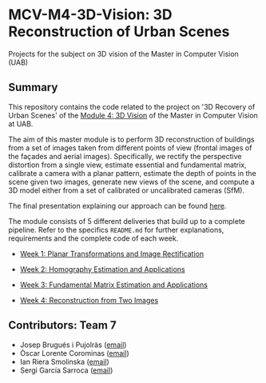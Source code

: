 # MCV-M4-3D-Vision: 3D Reconstruction of Urban Scenes
Projects for the subject on 3D vision of the Master in Computer Vision (UAB)


## Summary
This repository contains the code related to the project on '3D Recovery of Urban Scenes' of the [Module 4: 3D Vision](https://pagines.uab.cat/mcv/content/m4-3d-vision) of the Master in Computer Vision at UAB. 

The aim of this master module is to perform 3D reconstruction of buildings from a set of images taken from different points of view (frontal images of the façades and aerial images). Specifically, we rectify the perspective distortion from a single view, estimate essential and fundamental matrix, calibrate a camera with a planar pattern, estimate the depth of points in the scene given two images, generate new views of the scene, and compute a 3D model either from a set of calibrated or uncalibrated cameras (SfM).

The final presentation explaining our approach can be found [here](https://github.com/oscarlorente/3D-Reconstruction-of-Urban-Scenes/blob/main/M4_Final_Presentation_Team7.pdf).

The module consists of 5 different deliveries that build up to a complete pipeline. Refer to the specifics `README.md` for further explanations, requirements and the complete code of each week.
 
* [Week 1: Planar Transformations and Image Rectification](https://github.com/IanRiera/MCV-M4-3D-Vision/tree/master/image_rectification)

* [Week 2: Homography Estimation and Applications](https://github.com/IanRiera/MCV-M4-3D-Vision/tree/master/homography_estimation)

* [Week 3: Fundamental Matrix Estimation and Applications](https://github.com/IanRiera/MCV-M4-3D-Vision/tree/master/fundamental_matrix_applications)

* [Week 4: Reconstruction from Two Images](https://github.com/IanRiera/MCV-M4-3D-Vision/tree/master/reconstruction_from_two_images)



## Contributors: Team 7
- Josep Brugués i Pujolràs ([email](mailto:josep.brugues@e-campus.uab.cat))
- Òscar Lorente Corominas ([email](mailto:oscar.lorentec@e-campus.uab.cat))
- Ian Riera Smolinska ([email](mailto:ianpau.riera@e-campus.uab.cat))
- Sergi García Sarroca ([email](mailto:sergi.garciasa@e-campus.uab.cat))

